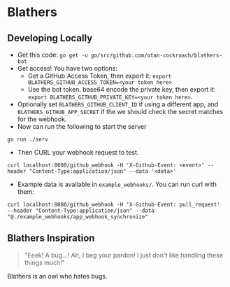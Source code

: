 # Blathers

## Developing Locally

* Get this code: `go get -u go/src/github.com/otan-cockroach/blathers-bot` 
* Get access! You have two options:
  * Get a GitHub Access Token, then export it: `export BLATHERS_GITHUB_ACCESS_TOKEN=<your token here>`
  * Use the bot token. base64 encode the private key, then export it: `export BLATHERS_GITHUB_PRIVATE_KEY=<your token here>`.
* Optionally set `BLATHERS_GITHUB_CLIENT_ID` if using a different app, and `BLATHERS_GITHUB_APP_SECRET` if the we should check the secret matches for the webhook.
* Now can run the following to start the server
```
go run ./serv
```
* Then CURL your webhook request to test.
```
curl localhost:8080/github_webhook -H 'X-Github-Event: <event>' --header "Content-Type:application/json" --data '<data>'
```
* Example data is available in `example_webhooks/`. You can run curl with them:
```
curl localhost:8080/github_webhook -H 'X-Github-Event: pull_request'  --header "Content-Type:application/json" --data "@./example_webhooks/app_webhook_synchronize"
```

## Blathers Inspiration
> "Eeek! A bug...! Ah, I beg your pardon! I just don't like handling these things much!"

Blathers is an owl who hates bugs.
